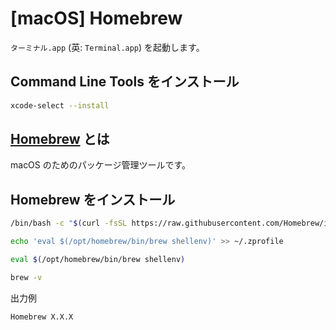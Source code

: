 # [macOS] Homebrew

`ターミナル.app` (英: `Terminal.app`) を起動します。

## Command Line Tools をインストール

```zsh
xcode-select --install
```

## [Homebrew](https://brew.sh/ja/) とは

macOS のためのパッケージ管理ツールです。

## Homebrew をインストール

```zsh
/bin/bash -c "$(curl -fsSL https://raw.githubusercontent.com/Homebrew/install/HEAD/install.sh)"
```

```zsh
echo 'eval $(/opt/homebrew/bin/brew shellenv)' >> ~/.zprofile
```
```zsh
eval $(/opt/homebrew/bin/brew shellenv)
```

```zsh
brew -v
```

出力例
```
Homebrew X.X.X
```

